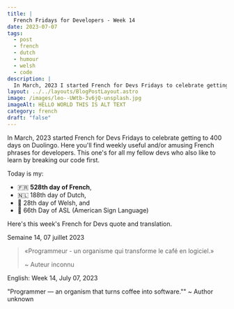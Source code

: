 ```yaml
---
title: |
  French Fridays for Developers - Week 14
date: 2023-07-07
tags:
  - post
  - french
  - dutch
  - humour
  - welsh
  - code
description: |
  In March, 2023 I started French for Devs Fridays to celebrate getting to 400 days on Duolingo. Here you'll find weekly useful and/or amusing French phrases for developers.  « Programmeur - un organisme qui transforme le café en logiciel. » Read the full post for the translation.
layout: ../../layouts/BlogPostLayout.astro
image: /images/leo--UWtb-3v6jQ-unsplash.jpg
imageAlt: HELLO WORLD THIS IS ALT TEXT
category: french
draft: "false"
---
```

In March, 2023  started French for Devs Fridays to celebrate getting to 400 days on Duolingo. Here you'll find weekly useful and/or amusing French phrases for developers. This one's for all my fellow devs who also like to learn by breaking our code first.

Today is my:
- 🇫🇷 **528th day of French**, 
- 🇳🇱 188th day of Dutch, 
- 🏴󠁧󠁢󠁷󠁬󠁳󠁿 28th day of Welsh,
  and 
- 👋 66th Day of ASL (American Sign Language)

Here's this week's French for Devs quote and translation.

Semaine 14, 07 juillet 2023

>«Programmeur - un organisme qui transforme le café en logiciel.»
>
>~ Auteur inconnu

English:  Week 14, July 07, 2023

"Programmer — an organism that turns coffee into software.""
~ Author unknown

